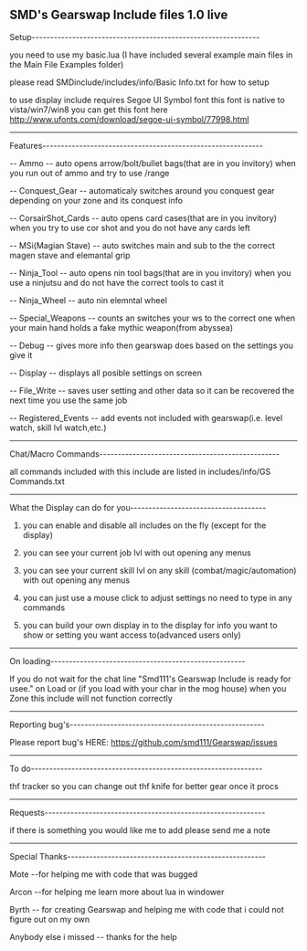 SMD's Gearswap Include files
1.0 live
-------------------------------------------------------------------
Setup--------------------------------------------------------------

you need to use my basic.lua (I have included several example main files in the Main File Examples folder)

please read SMDinclude/includes/info/Basic Info.txt for how to setup

to use display include requires Segoe UI Symbol font
this font is native to vista/win7/win8
you can get this font here http://www.ufonts.com/download/segoe-ui-symbol/77998.html

--------------------------------------------------------------------
Features------------------------------------------------------------

-- Ammo -- auto opens arrow/bolt/bullet bags(that are in you invitory) when you run out of ammo and try to use /range

-- Conquest_Gear -- automaticaly switches around you conquest gear depending on your zone and its conquest info

-- CorsairShot_Cards -- auto opens card cases(that are in you invitory) when you try to use cor shot and you do not have any cards left

-- MSi(Magian Stave) -- auto switches main and sub to the the correct magen stave and elemantal grip

-- Ninja_Tool -- auto opens nin tool bags(that are in you invitory) when you use a ninjutsu and do not have the correct tools to cast it

-- Ninja_Wheel -- auto nin elemntal wheel

-- Special_Weapons -- counts an switches your ws to the correct one when your main hand holds a fake mythic weapon(from abyssea)

-- Debug -- gives more info then gearswap does based on the settings you give it

-- Display -- displays all posible settings on screen

-- File_Write -- saves user setting and other data so it can be recovered the next time you use the same job

-- Registered_Events -- add events not included with gearswap(i.e. level watch, skill lvl watch,etc.)

--------------------------------------------------------------------
Chat/Macro Commands-------------------------------------------------

all commands included with this include are listed in includes/info/GS Commands.txt

--------------------------------------------------------------------
What the Display can do for you-------------------------------------

1. you can enable and disable all includes on the fly (except for the display)

2. you can see your current job lvl with out opening any menus

3. you can see your current skill lvl on any skill (combat/magic/automation) with out opening any menus

4. you can just use a mouse click to adjust settings no need to type in any commands

5. you can build your own display in to the display for info you want to show or setting you want access to(advanced users only)

--------------------------------------------------------------------
On loading-----------------------------------------------------

If you do not wait for the chat line "Smd111's Gearswap Include is ready for usee."
on Load or (if you load with your char in the mog house) when you Zone
this include will not function correctly

--------------------------------------------------------------------
Reporting bug's-----------------------------------------------------

Please report bug's HERE: https://github.com/smd111/Gearswap/issues

--------------------------------------------------------------------
To do---------------------------------------------------------------

thf tracker so you can change out thf knife for better gear once it procs

--------------------------------------------------------------------
Requests------------------------------------------------------------

if there is something you would like me to add please send me a note

--------------------------------------------------------------------
Special Thanks------------------------------------------------------

Mote --for helping me with code that was bugged

Arcon --for helping me learn more about lua in windower

Byrth -- for creating Gearswap and helping me with code that i could not figure out on my own

Anybody else i missed -- thanks for the help
